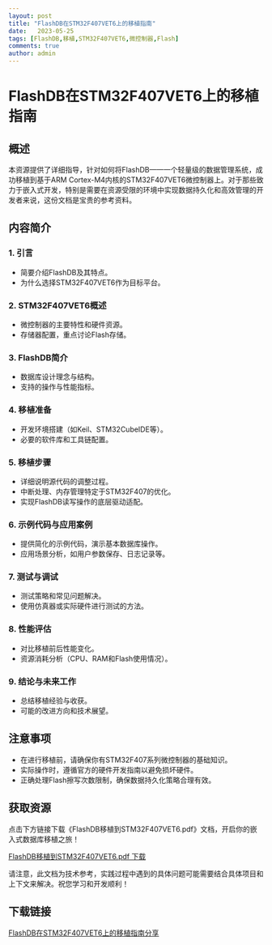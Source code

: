 ```yaml
---
layout: post
title: "FlashDB在STM32F407VET6上的移植指南"
date:   2023-05-25
tags: [FlashDB,移植,STM32F407VET6,微控制器,Flash]
comments: true
author: admin
---
```

# FlashDB在STM32F407VET6上的移植指南

## 概述

本资源提供了详细指导，针对如何将FlashDB——一个轻量级的数据管理系统，成功移植到基于ARM Cortex-M4内核的STM32F407VET6微控制器上。对于那些致力于嵌入式开发，特别是需要在资源受限的环境中实现数据持久化和高效管理的开发者来说，这份文档是宝贵的参考资料。

## 内容简介

### 1. 引言
- 简要介绍FlashDB及其特点。
- 为什么选择STM32F407VET6作为目标平台。

### 2. STM32F407VET6概述
- 微控制器的主要特性和硬件资源。
- 存储器配置，重点讨论Flash存储。

### 3. FlashDB简介
- 数据库设计理念与结构。
- 支持的操作与性能指标。

### 4. 移植准备
- 开发环境搭建（如Keil、STM32CubeIDE等）。
- 必要的软件库和工具链配置。

### 5. 移植步骤
- 详细说明源代码的调整过程。
- 中断处理、内存管理特定于STM32F407的优化。
- 实现FlashDB读写操作的底层驱动适配。

### 6. 示例代码与应用案例
- 提供简化的示例代码，演示基本数据库操作。
- 应用场景分析，如用户参数保存、日志记录等。

### 7. 测试与调试
- 测试策略和常见问题解决。
- 使用仿真器或实际硬件进行测试的方法。

### 8. 性能评估
- 对比移植前后性能变化。
- 资源消耗分析（CPU、RAM和Flash使用情况）。

### 9. 结论与未来工作
- 总结移植经验与收获。
- 可能的改进方向和技术展望。

## 注意事项
- 在进行移植前，请确保你有STM32F407系列微控制器的基础知识。
- 实际操作时，遵循官方的硬件开发指南以避免损坏硬件。
- 正确处理Flash擦写次数限制，确保数据持久化策略合理有效。

## 获取资源
点击下方链接下载《FlashDB移植到STM32F407VET6.pdf》文档，开启你的嵌入式数据库移植之旅！

[FlashDB移植到STM32F407VET6.pdf 下载](伪链接，实际请查看提供的文件)

请注意，此文档为技术参考，实践过程中遇到的具体问题可能需要结合具体项目和上下文来解决。祝您学习和开发顺利！

## 下载链接

[FlashDB在STM32F407VET6上的移植指南分享](https://pan.quark.cn/s/1449a1ecba53)